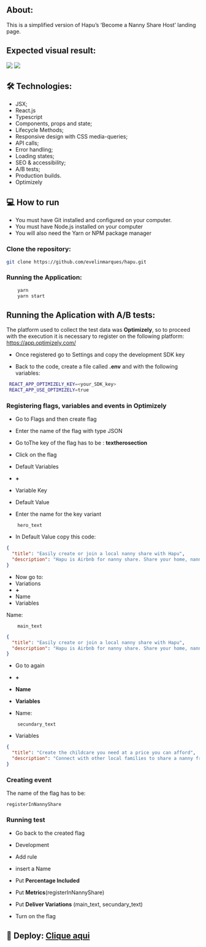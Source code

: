 ## About:

This is a simplified version of Hapu’s ‘Become a Nanny Share Host’ landing page. 

## Expected visual result:

<img src="https://user-images.githubusercontent.com/56482367/135189902-cdcd155a-fcd8-409e-bc33-dbaed303d492.png">

<img src="https://user-images.githubusercontent.com/56482367/135189974-a5ad3855-8c9c-4230-aeb1-3de856af0e8e.png">


## 🛠 Technologies:

- JSX;
- React.js
- Typescript
- Components, props and state;
- Lifecycle Methods;
- Responsive design with CSS media-queries;
- API calls;
- Error handling;
- Loading states;
- SEO & accessibility;
- A/B tests;
- Production builds.
- Optimizely


## 💻 How to run
  - You must have Git installed and configured on your computer.
  - You must have Node.js installed on your computer
  - You will also need the Yarn or NPM package manager

### Clone the repository:

```sh
git clone https://github.com/evelinmarques/hapu.git
```

### Running the Application:

```sh
    yarn 
    yarn start
```

## Running the Aplication with A/B tests:

The platform used to collect the test data was **Optimizely**, so to proceed with the execution it is necessary to register on the following platform: https://app.optimizely.com/

- Once registered go to Settings and copy the development SDK key

- Back to the code, create a file called **.env** and with the following variables:

```sh
 REACT_APP_OPTIMIZELY_KEY=<your_SDK_key>
 REACT_APP_USE_OPTIMIZELY=true
```

### Registering flags, variables and events in Optimizely

- Go to Flags and then create flag

- Enter the name of the flag with type JSON

- Go toThe key of the flag has to be : **textherosection**

- Click on the flag
- Default Variables
- **+**
- Variable Key
- Default Value

- Enter the name for the key variant
```
    hero_text
   ```


- In Default Value copy this code:

```json
{
  "title": "Easily create or join a local nanny share with Hapu",
  "description": "Hapu is Airbnb for nanny share. Share your home, nanny and costs and create new flexible, affordable solutions in childcare."
}
```

- Now go to: 
- Variations 
- **+** 
-  Name
- Variables
  
Name:

```
    main_text
```

```json
{
  "title": "Easily create or join a local nanny share with Hapu",
  "description": "Hapu is Airbnb for nanny share. Share your home, nanny and costs and create new flexible, affordable solutions in childcare."
}
```

- Go to again 
- **+** 
-  **Name** 
- **Variables**

- Name:

```
    secundary_text
```

- Variables

```json
{
  "title": "Create the childcare you need at a price you can afford",
  "description": "Connect with other local families to share a nanny from as low as $10.00/hr each. Create your family profile today to get started."
}
```
### Creating event

The name of the flag has to be:

    registerInNannyShare


### Running test

- Go back to the created flag

- Development
- Add rule
- insert a Name
- Put **Percentage Included**
- Put **Metrics**(registerInNannyShare)
- Put **Deliver Variations** (main_text, secundary_text)
-  Turn on the flag


## 🚀 Deploy: <a href="https://hapu-evelinmarques.vercel.app/">Clique aqui</a> 
